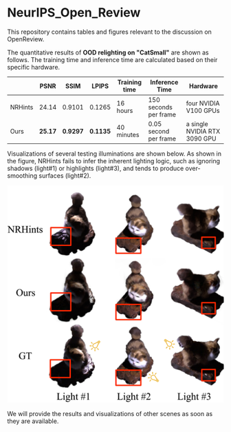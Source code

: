 # NeurIPS_Open_Review

This repository contains tables and figures relevant to the discussion on OpenReview.

The quantitative results of **OOD relighting on "CatSmall"** are shown as follows. The training time and inference time are calculated based on their specific hardware.

|  | PSNR | SSIM | LPIPS | Training time | Inference Time | Hardware |
| ---------------  | --------------- | --------------- | --------------- | --------------- | --------------- |--------------- |
|NRHints    | 24.14    | 0.9101 | 0.1265 | 16 hours | 150 seconds per frame | four NVIDIA V100 GPUs |
| Ours    | **25.17** | **0.9297** | **0.1135** |  40 minutes | 0.05 second per frame | a single NVIDIA RTX 3090 GPU |

Visualizations of several testing illuminations are shown below. As shown in the figure, NRHints fails to infer the inherent lighting logic, such as ignoring shadows (light#1) or highlights (light#3), and tends to produce over-smoothing surfaces (light#2).

<img src="ood_result/catsmall.png" width="512px">


We will provide the results and visualizations of other scenes as soon as they are available.
